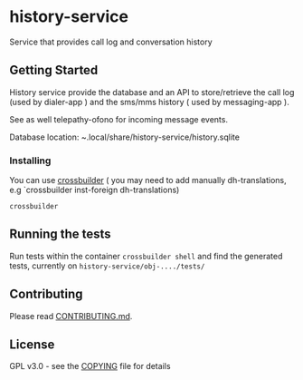 # history-service

Service that provides call log and conversation history

## Getting Started


History service provide the database and an API to store/retrieve the call log (used by dialer-app ) and the sms/mms history ( used by messaging-app ).

See as well telepathy-ofono for incoming message events.

Database location: ~.local/share/history-service/history.sqlite


### Installing

You can use [crossbuilder](http://docs.ubports.com/en/latest/systemdev/testing-locally.html#cross-building-with-crossbuilder)
( you may need to add manually dh-translations, e.g `crossbuilder inst-foreign dh-translations)

```
crossbuilder
```

## Running the tests

Run tests within the container `crossbuilder shell` and find the generated tests, currently on `history-service/obj-..../tests/`


## Contributing

Please read [CONTRIBUTING.md](http://docs.ubports.com/en/latest/systemdev/testing-locally.html).


## License

GPL v3.0 - see the [COPYING](COPYING) file for details

